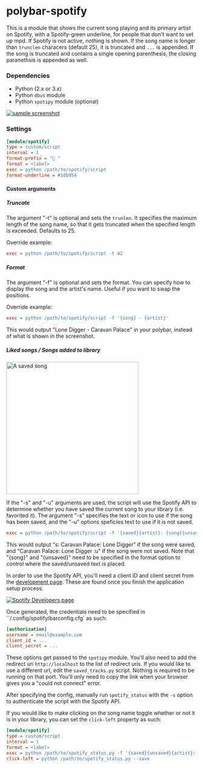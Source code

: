 # polybar-spotify

This is a module that shows the current song playing and its primary artist on Spotify, with a Spotify-green underline, for people that don't want to set up mpd. If Spotify is not active, nothing is shown. If the song name is longer than `trunclen` characers (default 25), it is truncated and `...` is appended. If the song is truncated and contains a single opening parenthesis, the closing paranethsis is appended as well.

### Dependencies
- Python (2.x or 3.x)
- Python `dbus` module
- Python `spotipy` module (optional)

[![sample screenshot](https://i.imgur.com/kEluTSq.png)](https://i.imgur.com/kEluTSq.png)

### Settings
``` ini
[module/spotify]
type = custom/script
interval = 1
format-prefix = " "
format = <label>
exec = python /path/to/spotify/script
format-underline = #1db954
```

#### Custom arguments

##### Truncate

The argument "-t" is optional and sets the `trunlen`. It specifies the maximum length of the song name, so that it gets truncated when the specified length is exceeded. Defaults to 25.

Override example:

``` ini
exec = python /path/to/spotify/script -t 42
```

##### Format

The argument "-f" is optional and sets the format. You can specify how to display the song and the artist's name. Useful if you want to swap the positions.

Override example:

``` ini
exec = python /path/to/spotify/script -f '{song} - {artist}'
```

This would output "Lone Digger - Caravan Palace" in your polybar, instead of what is shown in the screenshot.

##### Liked songs / Songs added to library

[<img src="https://i.imgur.com/QyUzhAM.png" width="350" alt="A saved song"/>](https://i.imgur.com/QyUzhAM.png)

If the "-s" and "-u" arguments are used, the script will use the Spotify API to determine whether you have saved the current song to your library (i.e. favorited it). The argument "-s" specifies the text or icon to use if the song has been saved, and the "-u" options speficies text to use if it is not saved.

```ini
exec = python /path/to/spotify/script -f '{saved}{artist}: {song}{unsaved}' -s 's: ' -u ' :u'
```

This would output "s: Caravan Palace: Lone Digger" if the song were saved, and "Caravan Palace: Lone Digger :u" if the song were not saved. Note that "{song}" and "{unsaved}" need to be specified in the format option to control where the saved/unsaved text is placed.

In order to use the Spotify API, you'll need a client ID and client secret from the [development page](https://developer.spotify.com/documentation/general/guides/app-settings/#register-your-app). These are found once you finish the application setup process.

[![Spotify Developers page](https://i.imgur.com/36pB6q0.png)](https://i.imgur.com/36pB6q0.png)

Once generated, the credentials need to be specified in ``/.config/spotify/barconfig.cfg` as such:

```ini
[authorization]
username = email@example.com
client_id = ...
client_secret = ...
```

These options get passed to the `spotipy` module.
You'll also need to add the redirect uri `http://localhost` to the list of redirect uris. If you would like to use a different url, edit the `saved_tracks.py` script. Nothing is required to be running on that port. You'll only need to copy the link when your browser gives you a "could not connect" error.

After specifying the config, manually run `spotify_status` with the `-s` option to authenticate the script with the Spotify API.

If you would like to make clicking on the song name toggle whether or not it is in your library, you can set the `click-left` property as such:

```ini
[module/spotify]
type = custom/script
interval = 1
format = <label>
exec = python /path/to/spotify_status.py -f '{saved}{unsaved}{artist}: {song}' -s ' ' -u' '
click-left = python /path/to/spotify_status.py --save
```
